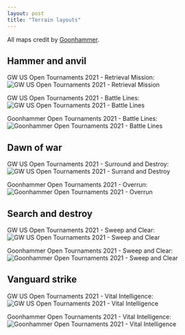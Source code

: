 ```yaml
---
layout: post
title: "Terrain layouts"
---
```


All maps credit by [Goonhammer](https://goonhammer.com).


## Hammer and anvil

GW US Open Tournaments 2021 - Retrieval Mission:
![GW US Open Tournaments 2021 - Retrieval Mission](/assets/img/GW_retrieval_mission-750x550.png)

GW US Open Tournaments 2021 - Battle Lines:
![GW US Open Tournaments 2021 - Battle Lines](/assets/img/GW_battle_lines.png)

Goonhammer Open Tournaments 2021 - Battle Lines:
![Goonhammer Open Tournaments 2021 - Battle Lines](/assets/img/GHO_BatLinesRetrieval-750x550.png)


## Dawn of war

GW US Open Tournaments 2021 - Surround and Destroy:
![GW US Open Tournaments 2021 - Surrand and Destroy](/assets/img/GW_surrounddestroy-750x550.png)

Goonhammer Open Tournaments 2021 - Overrun:
![Goonhammer Open Tournaments 2021 - Overrun](/assets/img/GHO_Overrun_SD-750x550.png)


## Search and destroy

GW US Open Tournaments 2021 - Sweep and Clear:
![GW US Open Tournaments 2021 - Sweep and Clear](/assets/img/GW_sweepclear-750x550.png)

Goonhammer Open Tournaments 2021 - Sweep and Clear:
![Goonhammer Open Tournaments 2021 - Sweep and Clear](/assets/img/GHO_SweepClear-750x550.png)


## Vanguard strike

GW US Open Tournaments 2021 - Vital Intelligence:
![GW US Open Tournaments 2021 - Vital Intelligence](/assets/img/GW_Vital_Intelligence-750x550.png)

Goonhammer Open Tournaments 2021 - Vital Intelligence:
![Goonhammer Open Tournaments 2021 - Vital Intelligence](/assets/img/GHO_VitalIntel-750x550.png)
